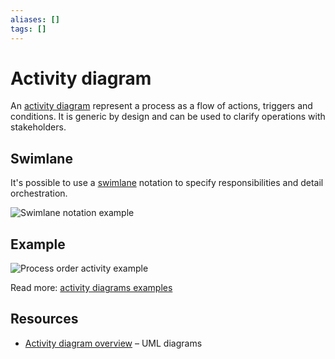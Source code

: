 ```yaml
---
aliases: []
tags: []
---
```


# Activity diagram

An [activity diagram](https://wikipedia.org/wiki/activity_diagram) represent a process as a flow of actions, triggers and conditions. It is generic by design and can be used to clarify operations with stakeholders.

## Swimlane

It's possible to use a [swimlane](https://wikipedia.org/wiki/swimlane) notation to specify responsibilities and detail orchestration.

![Swimlane notation example](https://www.uml-diagrams.org/activity-diagrams/activity-partition-vertical.png)

## Example

![Process order activity example](https://www.uml-diagrams.org/examples/activity-examples-process-order.png)

Read more: [activity diagrams examples](https://www.uml-diagrams.org/activity-diagrams-examples.html)

## Resources

- [Activity diagram overview](https://www.uml-diagrams.org/activity-diagrams.html) – UML diagrams